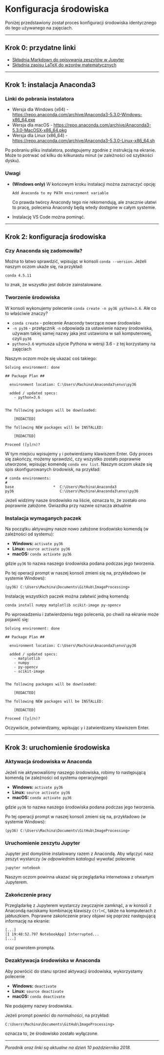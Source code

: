 # Konfiguracja środowiska
Poniżej przedstawiony został proces konfiguracji środowiska identycznego do tego używanego na zajęciach.

---

## Krok 0: przydatne linki
* [Składnia Markdown do opisywania zeszytów w Jupyter](https://github.com/adam-p/markdown-here/wiki/Markdown-Cheatsheet)
* [Składnia zapisu LaTeX do wzorów matematycznych](https://wch.github.io/latexsheet/latexsheet-a4.pdf)

---

## Krok 1: instalacja Anaconda3

### Linki do pobrania instalatora

* Wersja dla Windows (x64) - https://repo.anaconda.com/archive/Anaconda3-5.3.0-Windows-x86_64.exe
* Wersja dla macOS - https://repo.anaconda.com/archive/Anaconda3-5.3.0-MacOSX-x86_64.pkg
* Wersja dla Linux (x86_64) - https://repo.anaconda.com/archive/Anaconda3-5.3.0-Linux-x86_64.sh

Po pobraniu pliku instalatora, postępujemy zgodnie z instrukcją na ekranie. Może to potrwać od kilku do kilkunastu minut (w zależności od szybkości dysku).

### Uwagi

* **(Windows only)** W końcowym kroku instalacji można zaznaczyć opcję:
    ```     
    Add Anaconda to my PATH environment variable
    ```
    Co prawda twórcy Anacondy tego nie rekomendują, ale znacznie ułatwi to pracę, polecenia Anacondy będą wtedy dostępne w całym systemie.

* Instalację VS Code można pominąć.

---

## Krok 2: konfiguracja środowiska

### Czy Anaconda się zadomowiła?
Można to łatwo sprawdzić, wpisując w konsoli `conda --version`. Jeżeli naszym oczom ukaże się, na przykład:
```
conda 4.5.11
```
to znak, że wszystko jest dobrze zainstalowane.

### Tworzenie środowiska
W konsoli wykonujemy polecenie `conda create -n py36 python=3.6`. Ale co to właściwie znaczy? 

* `conda create` - polecenie Anacondy tworzące nowe środowisko
* `-n py36` - przełącznik `-n` odpowiada za ustawienie nazwy środowiska, używam takiej samej nazwy jaka jest ustawiona w sali komputerowej, czyli `py36`
* `python=3.6` wymusza użycie Pythona w wersji 3.6 - z tej korzystamy na zajęciach

Naszym oczom może się ukazać coś takiego:
```
Solving environment: done

## Package Plan ##

  environment location: C:\Users\Machina\Anaconda3\envs\py36

  added / updated specs:
    - python=3.6


The following packages will be downloaded:

    [REDACTED]

The following NEW packages will be INSTALLED:

    [REDACTED]

Proceed ([y]/n)?
```
W tym miejscu wpisujemy `y` i potwierdzamy klawiszem Enter. Gdy proces się zakończy, możemy sprawdzić, czy wszystko zostało poprawnie utworzone, wpisując komendę `conda env list`. Naszym oczom ukaże się spis skonfigurowanych środowisk, na przykład:
```
# conda environments:
#
base                  *  C:\Users\Machina\Anaconda3
py36                     C:\Users\Machina\Anaconda3\envs\py36
```

Jeżeli widzimy nasze środowisko na liście, oznacza to, że zostało ono poprawnie założone. Gwiazdka przy nazwie oznacza aktualnie 

### Instalacja wymaganych paczek
Na początku aktywujmy nasze nowo założone środowisko komendą (w zależności od systemu):

* **Windows:** `activate py36`
* **Linux:** `source activate py36`
* **macOS:** `conda activate py36`

gdzie `py36` to nazwa naszego środowiska podana podczas jego tworzenia.

Po tej operacji prompt w naszej konsoli zmieni się na, przykładowo (w systemie Windows):
```
(py36) C:\Users\Machina\Documents\GitHub\ImageProcessing>
```

Instalację wszystkich paczek można załatwić jedną komendą:
```
conda install numpy matplotlib scikit-image py-opencv
```
Po wprowadzeniu i zatwierdzeniu tego polecenia, po chwili na ekranie może pojawić się:
```
Solving environment: done

## Package Plan ##

  environment location: C:\Users\Machina\Anaconda3\envs\py36

  added / updated specs:
    - matplotlib
    - numpy
    - py-opencv
    - scikit-image


The following packages will be downloaded:

    [REDACTED]

The following NEW packages will be INSTALLED:

    [REDACTED]

Proceed ([y]/n)?
```
Oczywiście, potwierdzamy, wpisując `y` i zatwierdzamy klawiszem Enter.

---

## Krok 3: uruchomienie środowiska

### Aktywacja środowiska w Anaconda

Jeżeli nie aktywowaliśmy naszego środowiska, robimy to następującą komendą (w zależności od systemu operacyjnego)
* **Windows:** `activate py36`
* **Linux:** `source activate py36`
* **macOS:** `conda activate py36`

gdzie `py36` to nazwa naszego środowiska podana podczas jego tworzenia.

Po tej operacji prompt w naszej konsoli zmieni się na, przykładowo (w systemie Windows):
```
(py36) C:\Users\Machina\Documents\GitHub\ImageProcessing>
```

### Uruchomienie zeszytu Jupyter

Jupyter jest domyślnie instalowany razem z Anacondą. Aby włączyć nasz zeszyt wystarczy _(w odpowiednim katalogu)_ wywołać polecenie 
```
jupyter notebook
```
Naszym oczom powinna ukazać się przeglądarka internetowa z otwartym Jupyterem.

### Zakończenie pracy

Przeglądarkę z Jupyterem wystarczy zwyczajnie zamknąć, a w konsoli z Anacondą naciskamy kombinację klawiszy `Ctrl+C`, także na komputerach z jabłuszkiem. Poprawne zakończenie pracy objawi się poprzez następującą informację na ekranie:
```
[...]
[I 19:48:52.797 NotebookApp] Interrupted...
[...]
```
oraz powrotem prompta.

### Dezaktywacja środowiska w Anaconda

Aby powrócić do stanu sprzed aktywacji środowiska, wykorzystamy polecenie 
* **Windows:** `deactivate`
* **Linux:** `source deactivate`
* **macOS:** `conda deactivate`

Nie podajemy nazwy środowiska.

Jeżeli prompt powróci do _normalności_, na przykład:
```
C:\Users\Machina\Documents\GitHub\ImageProcessing>
```
oznacza to, że środowisko zostało wyłączone.

---

_Poradnik oraz linki są aktualne na dzień 10 października 2018._